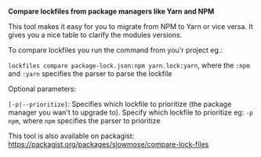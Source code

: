 **Compare lockfiles from package managers like Yarn and NPM**

This tool makes it easy for you to migrate from NPM to Yarn or vice versa. It gives you a nice table to clarify the modules versions.

To compare lockfiles you run the command from you'r project eg.:

`lockfiles compare package-lock.json:npm yarn.lock:yarn`, where the `:npm` and `:yarn` specifies the parser to parse the lockfile

Optional parameters: 

`[-p|--prioritize]`: Specifies which lockfile to prioritize (the package manager you wan't to upgrade to). Specify which lockfile to prioritize eg: `-p npm`, where `npm` specifies the parser to prioritize

This tool is also available on packagist: https://packagist.org/packages/slowmose/compare-lock-files